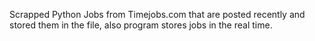 Scrapped Python Jobs from Timejobs.com that are posted recently and stored them in the file, also program stores jobs in the real time.

